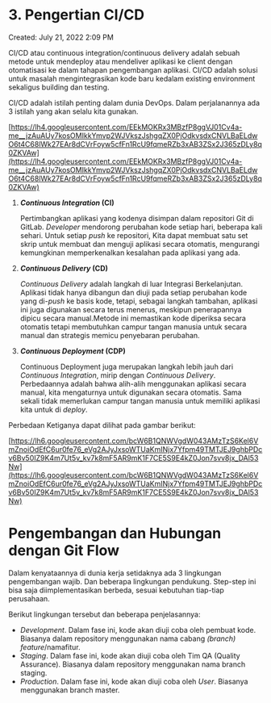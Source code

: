 # 3. Pengertian CI/CD

Created: July 21, 2022 2:09 PM

CI/CD atau continuous integration/continuous delivery adalah sebuah metode untuk mendeploy atau mendeliver aplikasi ke client dengan otomatisasi ke dalam tahapan pengembangan aplikasi. CI/CD adalah solusi untuk masalah mengintegrasikan kode baru kedalam existing environment sekaligus building dan testing.

CI/CD adalah istilah penting dalam dunia DevOps. Dalam perjalanannya ada 3 istilah yang akan selalu kita gunakan.

[https://lh4.googleusercontent.com/EEkMOKRx3MBzfP8ggVJ01Cv4a-me__jzAuAUy7kosOMIkkYmvp2WJVkszJshgqZX0PjOdkvsdxCNVLBaELdwO6t4C68lWk27EAr8dCVrFoyw5cfFn1RcU9fqmeRZb3xAB3ZSx2J365zDLy8q0ZKVAw](https://lh4.googleusercontent.com/EEkMOKRx3MBzfP8ggVJ01Cv4a-me__jzAuAUy7kosOMIkkYmvp2WJVkszJshgqZX0PjOdkvsdxCNVLBaELdwO6t4C68lWk27EAr8dCVrFoyw5cfFn1RcU9fqmeRZb3xAB3ZSx2J365zDLy8q0ZKVAw)

1. ***Continuous Integration* (CI)**
    
    Pertimbangkan aplikasi yang kodenya disimpan dalam repositori Git di GitLab. *Developer* mendorong perubahan kode setiap hari, beberapa kali sehari. Untuk setiap *push* ke repositori, Kita dapat membuat satu set skrip untuk membuat dan menguji aplikasi secara otomatis, mengurangi kemungkinan memperkenalkan kesalahan pada aplikasi yang ada.
    
2. ***Continuous Delivery* (CD)**
    
    *Continuous Delivery* adalah langkah di luar Integrasi Berkelanjutan. Aplikasi tidak hanya dibangun dan diuji pada setiap perubahan kode yang di-*push* ke basis kode, tetapi, sebagai langkah tambahan, aplikasi ini juga digunakan secara terus menerus, meskipun penerapannya dipicu secara manual.Metode ini memastikan kode diperiksa secara otomatis tetapi membutuhkan campur tangan manusia untuk secara manual dan strategis memicu penyebaran perubahan.
    
3. ***Continuous Deployment* (CDP)**
    
    Continuous Deployment juga merupakan langkah lebih jauh dari *Continuous Integration*, mirip dengan *Continuous Delivery*. Perbedaannya adalah bahwa alih-alih menggunakan aplikasi secara manual, kita mengaturnya untuk digunakan secara otomatis. Sama sekali tidak memerlukan campur tangan manusia untuk memiliki aplikasi kita untuk di *deploy*.
    

Perbedaan Ketiganya dapat dilihat pada gambar berikut:

[https://lh6.googleusercontent.com/bcW6B1QNWVgdW043AMzTzS6Kel6VmZnoiOdEfC6ur0fe76_eVg2AJyJxsoWTUaKmINjx7Yfpm49TMTJEJ9ghbPDcv6Bv50IZ9K4m7Ut5v_kv7k8mF5AR9mK1F7CE5S9E4kZ0Jon7svv8jx_DAl53Nw](https://lh6.googleusercontent.com/bcW6B1QNWVgdW043AMzTzS6Kel6VmZnoiOdEfC6ur0fe76_eVg2AJyJxsoWTUaKmINjx7Yfpm49TMTJEJ9ghbPDcv6Bv50IZ9K4m7Ut5v_kv7k8mF5AR9mK1F7CE5S9E4kZ0Jon7svv8jx_DAl53Nw)

# **Pengembangan dan Hubungan dengan Git Flow**

Dalam kenyataannya di dunia kerja setidaknya ada 3 lingkungan pengembangan wajib. Dan beberapa lingkungan pendukung. Step-step ini bisa saja diimplementasikan berbeda, sesuai kebutuhan tiap-tiap perusahaan.

Berikut lingkungan tersebut dan beberapa penjelasannya:

- *Development*. Dalam fase ini, kode akan diuji coba oleh pembuat kode. Biasanya dalam repository menggunakan nama cabang *(branch) feature*/namafitur.
- *Staging*. Dalam fase ini, kode akan diuji coba oleh Tim QA (Quality Assurance). Biasanya dalam repository menggunakan nama branch staging.
- *Production*. Dalam fase ini, kode akan diuji coba oleh *User*. Biasanya menggunakan branch master.